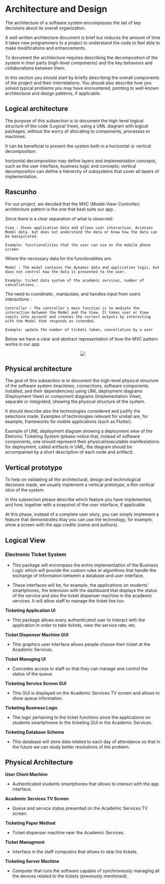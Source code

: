 # Architecture and Design 

The architecture of a software system encompasses the set of key decisions about its overall organization.

A well written architecture document is brief but reduces the amount of time it takes new programmers to a project to understand the code to feel able to make modifications and enhancements.

To document the architecture requires describing the decomposition of the system in their parts (high-level components) and the key behaviors and collaborations between them.

In this section you should start by briefly describing the overall components of the project and their interrelations. You should also describe how you solved typical problems you may have encountered, pointing to well-known architectural and design patterns, if applicable.

## Logical architecture

The purpose of this subsection is to document the high-level logical structure of the code (Logical View), using a UML diagram with logical packages, without the worry of allocating to components, processes or machines.

It can be beneficial to present the system both in a horizontal or vertical decomposition:

horizontal decomposition may define layers and implementation concepts, such as the user interface, business logic and concepts;
vertical decomposition can define a hierarchy of subsystems that cover all layers of implementation.

## Rascunho 
For our project, we decided that the MVC (Model-View-Controller) architecture pattern is the one that best suits our app . 

Since there is a clear separation of what is observed: 
    
    View : Shows application data and allows user interaction. Accesses Model data, but does not understand the data or know how the data can be manipulated.

    Example: functionalities that the user can use on the mobile phone screen 
    
Where the necessary data for the functionalities are: 
    
    Model : The model contains the dynamic data and application logic, but does not control how the data is presented to the user.

    Example: ticket data system of the academic services, number of cancellations .
    
The need to coordinate , manipulate, and handles input from users interactions :
    
    Controller : The controller's main function is to mediate the interaction between the Model and the View. It takes user or View inputs into account and creates the correct outputs by interacting with the Model that responds as intended.
    
    Example: update the number of tickets taken, cancellation by a user 



Below we have a clear and abstract representation of how the MVC pattern works in our app:

<p align="center" justify="center">
  <img src="https://github.com/LEIC-ES-2021-22/2LEIC11T5/blob/main/images/MVC_UniTicket.png"/>
</p>



## Physical architecture

The goal of this subsection is to document the high-level physical structure of the software system (machines, connections, software components installed, and their dependencies) using UML deployment diagrams (Deployment View) or component diagrams (Implementation View), separate or integrated, showing the physical structure of the system.

It should describe also the technologies considered and justify the selections made. Examples of technologies relevant for uni4all are, for example, frameworks for mobile applications (such as Flutter).

Example of UML deployment diagram showing a deployment view of the Eletronic Ticketing System (please notice that, instead of software components, one should represent their physical/executable manifestations for deployment, called artifacts in UML; the diagram should be accompanied by a short description of each node and artifact):




## Vertical prototype

To help on validating all the architectural, design and technological decisions made, we usually implement a vertical prototype, a thin vertical slice of the system.

In this subsection please describe which feature you have implemented, and how, together with a snapshot of the user interface, if applicable.

At this phase, instead of a complete user story, you can simply implement a feature that demonstrates thay you can use the technology, for example, show a screen with the app credits (name and authors).

## Logical View

### Electronic Ticket System 

 * This package will encompass the entire implementation of the Business Logic which will provide the custom rules or algorithms that handle the exchange of information between a database and user interface. 

 * These interfaces will be, for example, the applications on students' smartphones, the television with the dashboard that displays the status of the service and also the ticket dispenser machine in the academic services. It will allow staff to manage the ticket line too.


**Ticketing Application UI**

* This package allows every authenticated user to interact with the application in order to take tickets, view the service rate, etc.

**Ticket Dispenser Machine GUI**

* This graphics user interface allows people choose their ticket at the Academic Services.

**Ticket Managing UI**

* Concedes access to staff so that they can manage and control the status of the queue.

**Ticketing Service Screen GUI**

* This GUI is displayed on the Academic Services TV screen and allows to show queue information.

**Ticketing Business Logic**

* The logic pertaining to the ticket functions since the applications on students smartphones to the ticketing GUI in the Academic Services.

**Ticketing Database Schema**

* This database will store data related to each day of attendance so that in the future we can study better resolutions of the problem.


## Physical Architecture

**User Client Machine**
 * Authenticated students smartphones that allows to interact with the app interface.

**Academic Services TV Screen**
 * Queue and service status presented on the Academic Services TV screen.

**Ticketing Paper Method**
* Ticket dispenser machine near the Academic Services. 

**Ticket Managment**
 * Interface in the staff computers that allows to skip the tickets.

**Ticketing Server Machine**
* Computer that runs the software capable of synchronously managing all the devices related to the tickets (previously mentioned).